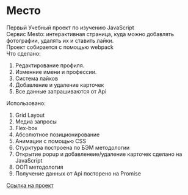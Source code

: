 # Место
Первый Учебный проект по изучению JavaScript  
Cервис Mesto: интерактивная страница, куда можно добавлять фотографии, удалять их и ставить лайки.  
Проект собирается с помощью webpack  
Что сделано:  
1. Редактирование профиля.
2. Изменние имени и профессии. 
3. Система лайков  
4. Добавление и удаление карточек  
5. Все данные запрашиваются от Api

Использовано:

1. Grid Layout
2. Медиа запросы
3. Flex-box
4. Абсолютное позиционирование
5. Анимации с помощью CSS
6. Стурктура построена по БЭМ методологии
7. Открытие popup и добавленеие/удаление карточек сделано на JavaScript
8. ООП методология
9. Получение данных от Api посторено на Promise

[Ссылка на проект](https://nikita-trofimov.github.io/mesto/index.html)